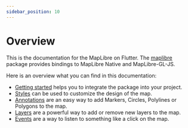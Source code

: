 ```yaml
---
sidebar_position: 10
---
```


# Overview

This is the documentation for the MapLibre on Flutter.
The [maplibre](https://pub.dev/packages/maplibre) package provides bindings to
MapLibre Native and MapLibre-GL-JS.

Here is an overview what you can find in this documentation:

- [Getting started](./getting-started/add-dependency) helps you to integrate the
  package into your project.
- [Styles](./styles) can be used to customize the design of the map.
- [Annotations](./category/annotations) are an easy way to add Markers, Circles,
  Polylines or Polygons to the map.
- [Layers](./category/layers) are a powerful way to add or remove new layers to
  the map.
- [Events](./events) are a way to listen to something like a click on the map.
